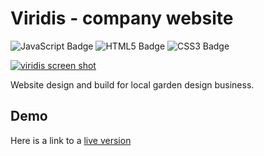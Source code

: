 # Viridis - company website

![JavaScript Badge](https://img.shields.io/badge/JavaScript-F7DF1E?logo=javascript&logoColor=000&style=for-the-badge)
![HTML5 Badge](https://img.shields.io/badge/HTML5-E34F26?logo=html5&logoColor=fff&style=for-the-badge)
![CSS3 Badge](https://img.shields.io/badge/CSS3-1572B6?logo=css3&logoColor=fff&style=for-the-badge)

[![viridis screen shot](https://benpeake.github.io/portfolio/images/viridis.png)](https://benpeake.github.io/viridis-site/)

Website design and build for local garden design business.

## Demo

Here is a link to a <a href="https://benpeake.github.io/viridis-site/" target="_blank" rel="noopener">live version</a>
